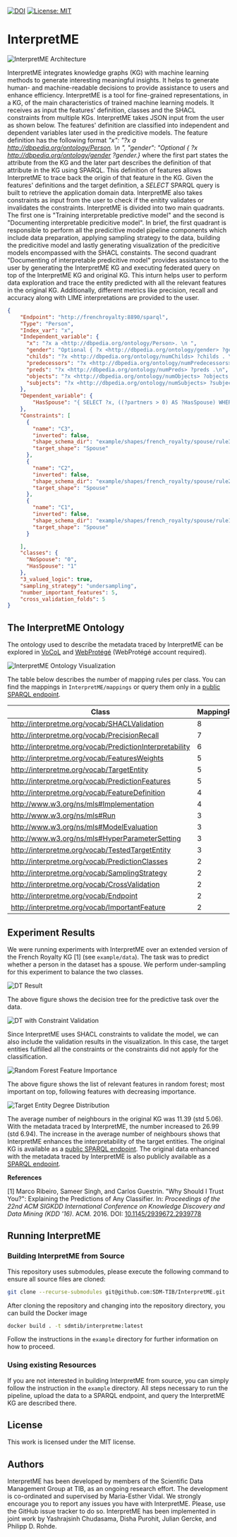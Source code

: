 [![DOI](https://zenodo.org/badge/488505724.svg)](https://zenodo.org/badge/latestdoi/488505724)
[![License: MIT](https://img.shields.io/badge/License-MIT-yellow.svg)](LICENSE)

# InterpretME

![InterpretME Architecture](/images/architecture.png "InterpretME Architecture")

InterpretME integrates knowledge graphs (KG) with machine learning methods to generate interesting meaningful insights. 
It helps to generate human- and machine-readable decisions to provide assistance to users and enhance efficiency.
InterpretME is a tool for fine-grained representations, in a KG, of the main characteristics of trained machine learning models. 
It receives as input the features' definition, classes and the SHACL constraints from multiple KGs.
InterpretME takes JSON input from the user as shown below. The features' definition are classified into independent and dependent variables later used in the predicitive models.
The feature definition has the following format _"x": "?x a <http://dbpedia.org/ontology/Person>. \n ", "gender": "Optional { ?x <http://dbpedia.org/ontology/gender> ?gender.}_ where the first part states the attribute from the KG and the later part describes the definition of that attribute in the KG using SPARQL.
This definition of features allows InterpretME to trace back the origin of that feature in the KG.
Given the features' definitions and the target definition, a _SELECT_ SPARQL query is built to retrieve the application domain data. 
InterpretME also takes constraints as input from the user to check if the enitity validates or invalidates the constraints.
InterpretME is divided into two main quadrants.
The first one is "Training interpretable predictive model" and the second is "Documenting interpretable predicitive model".
In brief, the first quadrant is responsible to perform all the predicitive model pipeline components which include data preparation, applying sampling strategy to the data, building the predicitive model and lastly generating visualization of the predicitive models encompassed with the SHACL constaints.
The second quadrant "Documenting of interpretable predicitive model" provides assistance to the user by generating the InterpretME KG and executing federated query on top of the InterpretME KG and original KG.
This inturn helps user to perform data exploration and trace the entity predicted with all the relevant features in the original KG.
Additionally, different metrics like precision, recall and accuracy along with LIME interpretations are provided to the user.

```json
{
    "Endpoint": "http://frenchroyalty:8890/sparql",
    "Type": "Person",
    "Index_var": "x",
    "Independent_variable": {
      "x": "?x a <http://dbpedia.org/ontology/Person>. \n ",
      "gender": "Optional { ?x <http://dbpedia.org/ontology/gender> ?gender } .\n ",
      "childs": "?x <http://dbpedia.org/ontology/numChilds> ?childs . \n ",
      "predecessors": "?x <http://dbpedia.org/ontology/numPredecessors> ?predecessors . \n",
      "preds": "?x <http://dbpedia.org/ontology/numPreds> ?preds .\n",
      "objects": "?x <http://dbpedia.org/ontology/numObjects> ?objects . \n",
      "subjects": "?x <http://dbpedia.org/ontology/numSubjects> ?subjects . \n"
    },
    "Dependent_variable": {
        "HasSpouse": "{ SELECT ?x, ((?partners > 0) AS ?HasSpouse) WHERE { ?x <http://dbpedia.org/ontology/numSpouses> ?partners . }} \n"
    },
    "Constraints": [
      {
        "name": "C3",
        "inverted": false,
        "shape_schema_dir": "example/shapes/french_royalty/spouse/rule3",
        "target_shape": "Spouse"
      },
      {
        "name": "C2",
        "inverted": false,
        "shape_schema_dir": "example/shapes/french_royalty/spouse/rule2",
        "target_shape": "Spouse"
      },
      {
        "name": "C1",
        "inverted": false,
        "shape_schema_dir": "example/shapes/french_royalty/spouse/rule1",
        "target_shape": "Spouse"
      }

    ],
    "classes": {
      "NoSpouse": "0",
      "HasSpouse": "1"
    },
    "3_valued_logic": true,
    "sampling_strategy": "undersampling",
    "number_important_features": 5,
    "cross_validation_folds": 5
}
```

## The InterpretME Ontology
The ontology used to describe the metadata traced by InterpretME can be explored in [VoCoL](http://ontology.tib.eu/InterpretME) and [WebProtégé](https://webprotege.stanford.edu/#projects/4dfe5ddb-752e-4dc9-b360-943785f0b0af/edit/Classes) (WebProtégé account required).

![InterpretME Ontology Visualization](/images/ontology_vis.png "InterpretME Ontology Visualization")

The table below describes the number of mapping rules per class. You can find the mappings in `InterpretME/mappings` or query them only in a [public SPARQL endpoint](https://labs.tib.eu/sdm/InterpretME-mappings/sparql).

| Class                                                   | MappingRules |
|---------------------------------------------------------|--------------|
| http://interpretme.org/vocab/SHACLValidation            | 8            |
| http://interpretme.org/vocab/PrecisionRecall            | 7            |
| http://interpretme.org/vocab/PredictionInterpretability | 6            |
| http://interpretme.org/vocab/FeaturesWeights            | 5            |
| http://interpretme.org/vocab/TargetEntity               | 5            |
| http://interpretme.org/vocab/PredictionFeatures         | 5            |
| http://interpretme.org/vocab/FeatureDefinition          | 4            |
| http://www.w3.org/ns/mls#Implementation                 | 4            |
| http://www.w3.org/ns/mls#Run                            | 3            |
| http://www.w3.org/ns/mls#ModelEvaluation                | 3            |
| http://www.w3.org/ns/mls#HyperParameterSetting          | 3            |
| http://interpretme.org/vocab/TestedTargetEntity         | 3            |
| http://interpretme.org/vocab/PredictionClasses          | 2            |
| http://interpretme.org/vocab/SamplingStrategy           | 2            |
| http://interpretme.org/vocab/CrossValidation            | 2            |
| http://interpretme.org/vocab/Endpoint                   | 2            |
| http://interpretme.org/vocab/ImportantFeature           | 2            |


## Experiment Results
We were running experiments with InterpretME over an extended version of the French Royalty KG [1] (see `example/data`).
The task was to predict whether a person in the dataset has a spouse.
We perform under-sampling for this experiment to balance the two classes.

![DT Result](/images/DT_final_results.png "DT Result")

The above figure shows the decision tree for the predictive task over the data.

![DT with Constraint Validation](/images/constraints_validation_dtree.png "DT with Constraint Validation")

Since InterpretME uses SHACL constraints to validate the model, we can also include the validation results in the visualization.
In this case, the target entities fulfilled all the constraints or the constraints did not apply for the classification.

![Random Forest Feature Importance](/images/Random_Forest_Feature_Importance.png "Random Forest Feature Importance")

The above figure shows the list of relevant features in random forest; most important on top, following features with decreasing importance.

![Target Entity Degree Distribution](/images/DegreeDistribution.png "Target Entity Degree Distribution")

The average number of neighbours in the original KG was 11.39 (std 5.06).
With the metadata traced by InterpretME, the number increased to 26.99 (std 6.94).
The increase in the average number of neighbours shows that InterpretME enhances the interpretability of the target entities.
The original KG is available as a [public SPARQL endpoint](https://labs.tib.eu/sdm/InterpretME-og/sparql).
The original data enhanced with the metadata traced by InterpretME is also publicly available as a [SPARQL endpoint](https://labs.tib.eu/sdm/InterpretME-wog/sparql).

**References**

[1] Marco Ribeiro, Sameer Singh, and Carlos Guestrin. "Why Should I Trust You?": Explaining the Predictions of Any Classifier. In: *Proceedings of the 22nd ACM SIGKDD International Conference on Knowledge Discovery and Data Mining (KDD '16)*. ACM. 2016. DOI: [10.1145/2939672.2939778](https://doi.org/10.1145/2939672.2939778)

## Running InterpretME
### Building InterpretME from Source
This repository uses submodules, please execute the following command to ensure all source files are cloned:
```bash
git clone --recurse-submodules git@github.com:SDM-TIB/InterpretME.git
```

After cloning the repository and changing into the repository directory, you can build the Docker image
```bash
docker build . -t sdmtib/interpretme:latest
```

Follow the instructions in the `example` directory for further information on how to proceed.

### Using existing Resources
If you are not interested in building InterpretME from source, you can simply follow the instruction in the `example` directory.
All steps necessary to run the pipeline, upload the data to a SPARQL endpoint, and query the InterpretME KG are described there.

## License
This work is licensed under the MIT license.

## Authors
InterpretME has been developed by members of the Scientific Data Management Group at TIB, as an ongoing research effort.
The development is co-ordinated and supervised by Maria-Esther Vidal.
We strongly encourage you to report any issues you have with InterpretME.
Please, use the GitHub issue tracker to do so.
InterpretME has been implemented in joint work by Yashrajsinh Chudasama, Disha Purohit, Julian Gercke, and Philipp D. Rohde.
